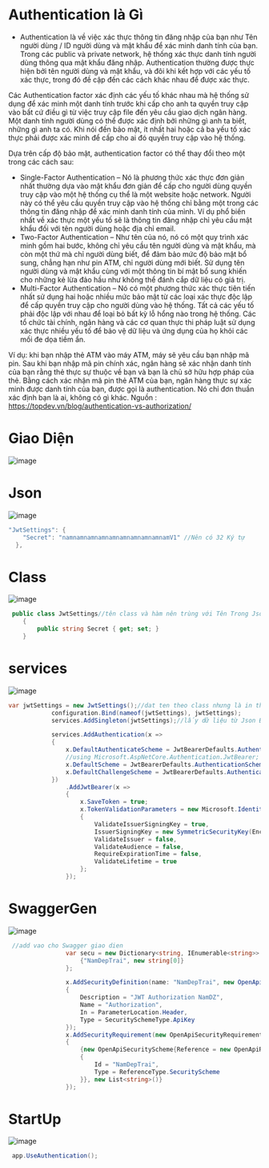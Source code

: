 # Authentication là Gì

- Authentication là về việc xác thực thông tin đăng nhập của bạn như Tên người dùng / ID người dùng và mật khẩu để xác minh danh tính của bạn. Trong các public và private network, hệ thống xác thực danh tính người dùng thông qua mật khẩu đăng nhập. Authentication thường được thực hiện bởi tên người dùng và mật khẩu, và đôi khi kết hợp với các yếu tố xác thực, trong đó đề cập đến các cách khác nhau để được xác thực.

Các Authentication factor xác định các yếu tố khác nhau mà hệ thống sử dụng để xác minh một danh tính trước khi cấp cho anh ta quyền truy cập vào bất cứ điều gì từ việc truy cập file đến yêu cầu giao dịch ngân hàng. Một danh tính người dùng có thể được xác định bởi những gì anh ta biết, những gì anh ta có. Khi nói đến bảo mật, ít nhất hai hoặc cả ba yếu tố xác thực phải được xác minh để cấp cho ai đó quyền truy cập vào hệ thống.

Dựa trên cấp độ bảo mật, authentication factor có thể thay đổi theo một trong các cách sau:

- Single-Factor Authentication – Nó là phương thức xác thực đơn giản nhất thường dựa vào mật khẩu đơn giản để cấp cho người dùng quyền truy cập vào một hệ thống cụ thể là một website hoặc network. Người này có thể yêu cầu quyền truy cập vào hệ thống chỉ bằng một trong các thông tin đăng nhập để xác minh danh tính của mình. Ví dụ phổ biến nhất về xác thực một yếu tố sẽ là thông tin đăng nhập chỉ yêu cầu mật khẩu đối với tên người dùng hoặc địa chỉ email.
- Two-Factor Authentication – Như tên của nó, nó có một quy trình xác minh gồm hai bước, không chỉ yêu cầu tên người dùng và mật khẩu, mà còn một thứ mà chỉ người dùng biết, để đảm bảo mức độ bảo mật bổ sung, chẳng hạn như pin ATM, chỉ người dùng mới biết. Sử dụng tên người dùng và mật khẩu cùng với một thông tin bí mật bổ sung khiến cho những kẻ lừa đảo hầu như không thể đánh cắp dữ liệu có giá trị.
- Multi-Factor Authentication – Nó có một phương thức xác thực tiên tiến nhất sử dụng hai hoặc nhiều mức bảo mật từ các loại xác thực độc lập để cấp quyền truy cập cho người dùng vào hệ thống. Tất cả các yếu tố phải độc lập với nhau để loại bỏ bất kỳ lỗ hổng nào trong hệ thống. Các tổ chức tài chính, ngân hàng và các cơ quan thực thi pháp luật sử dụng xác thực nhiều yếu tố để bảo vệ dữ liệu và ứng dụng của họ khỏi các mối đe dọa tiềm ẩn.

Ví dụ: khi bạn nhập thẻ ATM vào máy ATM, máy sẽ yêu cầu bạn nhập mã pin. Sau khi bạn nhập mã pin chính xác, ngân hàng sẽ xác nhận danh tính của bạn rằng thẻ thực sự thuộc về bạn và bạn là chủ sở hữu hợp pháp của thẻ. Bằng cách xác nhận mã pin thẻ ATM của bạn, ngân hàng thực sự xác minh được danh tính của bạn, được gọi là authentication. Nó chỉ đơn thuần xác định bạn là ai, không có gì khác.
Nguồn : https://topdev.vn/blog/authentication-vs-authorization/

# Giao Diện

![image](https://user-images.githubusercontent.com/63473793/88982242-f524c380-d2f1-11ea-98c6-ba06e95db115.png)

# Json

![image](https://user-images.githubusercontent.com/63473793/88982273-079efd00-d2f2-11ea-91ae-b00de341eddf.png)

```C#
"JwtSettings": {
    "Secret": "namnamnamnamnamnamnamnamnamnamV1" //Nên có 32 Ký tự
  },
```

# Class

![image](https://user-images.githubusercontent.com/63473793/88982286-0ff73800-d2f2-11ea-9251-f11d2c095178.png)

```C#
 public class JwtSettings//tên class và hàm nên trùng với Tên Trong Json
    {
        public string Secret { get; set; }
    }
```

# services

![image](https://user-images.githubusercontent.com/63473793/88982323-27cebc00-d2f2-11ea-9f6c-27204c2ee195.png)

```C#
var jwtSettings = new JwtSettings();//dat ten theo class nhưng là in thường nếu ko sẽ lỗi
            configuration.Bind(nameof(jwtSettings), jwtSettings);
            services.AddSingleton(jwtSettings);//lấy dữ liệu từ Json Đẩy Vào class

            services.AddAuthentication(x =>
            {
                x.DefaultAuthenticateScheme = JwtBearerDefaults.AuthenticationScheme;
                //using Microsoft.AspNetCore.Authentication.JwtBearer; đây là thư viện cài đặt nó vào
                x.DefaultScheme = JwtBearerDefaults.AuthenticationScheme;
                x.DefaultChallengeScheme = JwtBearerDefaults.AuthenticationScheme;
            })
                .AddJwtBearer(x =>
                {
                    x.SaveToken = true;
                    x.TokenValidationParameters = new Microsoft.IdentityModel.Tokens.TokenValidationParameters
                    {
                        ValidateIssuerSigningKey = true,
                        IssuerSigningKey = new SymmetricSecurityKey(Encoding.ASCII.GetBytes(jwtSettings.Secret)),
                        ValidateIssuer = false,
                        ValidateAudience = false,
                        RequireExpirationTime = false,
                        ValidateLifetime = true
                    };
                });
```

# SwaggerGen

![image](https://user-images.githubusercontent.com/63473793/88982360-403ed680-d2f2-11ea-98b9-a559a791338a.png)

```C#
 //add vao cho Swagger giao dien
                var secu = new Dictionary<string, IEnumerable<string>> {
                    {"NamDepTrai", new string[0]}
                };

                x.AddSecurityDefinition(name: "NamDepTrai", new OpenApiSecurityScheme()
                {
                    Description = "JWT Authorization NamDZ",
                    Name = "Authorization",
                    In = ParameterLocation.Header,
                    Type = SecuritySchemeType.ApiKey
                });
                x.AddSecurityRequirement(new OpenApiSecurityRequirement
                {
                    {new OpenApiSecurityScheme{Reference = new OpenApiReference
                    {
                        Id = "NamDepTrai",
                        Type = ReferenceType.SecurityScheme
                    }}, new List<string>()}
                });

```

# StartUp

![image](https://user-images.githubusercontent.com/63473793/88982383-52207980-d2f2-11ea-9505-18510568dfe2.png)

```C#
 app.UseAuthentication();
```
